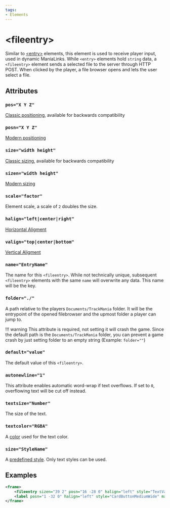 ```yaml
---
tags:
- Elements
---
```


# &lt;fileentry&gt;
Similar to [&lt;entry&gt;](./entry.md) elements, this element is used to receive player input, used in dynamic ManiaLinks. While `<entry>` elements hold `string` data, a `<fileentry>` element sends a selected file to the server through HTTP POST. When clicked by the player, a file browser opens and lets the user select a file.

## Attributes
### `pos="X Y Z"`
[Classic positioning](../general/positioning.md#classical-united--nations), available for backwards compatibility

### `posn="X Y Z"`
[Modern positioning](../general/positioning.md#modern-united-forever--nations-forever)

### `size="width height"`
[Classic sizing](../general/positioning.md#classical-united--nations), available for backwards compatibility

### `sizen="width height"`
[Modern sizing](../general/positioning.md#modern-united-forever--nations-forever)

### `scale="factor"`
Element scale, a scale of `2` doubles the size.

### `halign="left|center|right"`
[Horizontal Aligment](../general/positioning.md#alignment)

### `valign="top|center|bottom"`
[Vertical Aligment](../general/positioning.md#alignment)

### `name="EntryName"`
The name for this `<fileentry>`. While not technically unique, subsequent `<fileentry>` elements with the same `name` will overwrite any data. This name will be the key.

### `folder="./"`
A path relative to the players `Documents/TrackMania` folder. It will be the entrypoint of the opened filebrowser and the upmost folder a player can jump to.

!!! warning
    This attribute is required, not setting it will crash the game. Since the default path is the `Documents/TrackMania` folder, you can prevent a game crash by just setting folder to an empty string (Example: `folder=""`)

### `default="value"`
The default value of this `<fileentry>`.

### `autonewline="1"`
This attribute enables automatic word-wrap if text overflows. If set to `0`, overflowing text will be cut off instead.

### `textsize="Number"`
The size of the text.

### `textcolor="RGBA"`
A [color](../general/colors.md) used for the text color.

### `size="StyleName"`
A [predefined style](../general/predefined-styles.md). Only text styles can be used.

## Examples
```xml
<frame>
    <fileentry sizen="39 2" posn="16 -28 0" halign="left" style="TextValueSmall" name="avatarfilename" folder="skins\avatars" default="??"/>
    <label posn="1 -32 0" halign="left" style="CardButtonMediumWide" manialink="POST(http://localhost/ManialinkSamples/UploadAvatar.php?file=avatarfilename,avatarfilename)" addplayerid="1" text="Post with playerid, target=manialink"/>
</frame>
```